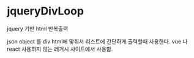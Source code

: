 # jqueryDivLoop
jquery 기반 html 반복출력

json object 를 div html에 맞춰서 리스트에 간단하게 출력할때 사용한다.
vue 나 react 사용하지 않는 레거시 사이트에서 사용함.
